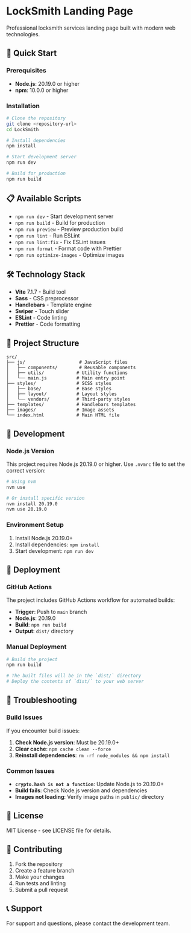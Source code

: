# LockSmith Landing Page

Professional locksmith services landing page built with modern web technologies.

## 🚀 Quick Start

### Prerequisites

- **Node.js**: 20.19.0 or higher
- **npm**: 10.0.0 or higher

### Installation

```bash
# Clone the repository
git clone <repository-url>
cd LockSmith

# Install dependencies
npm install

# Start development server
npm run dev

# Build for production
npm run build
```

## 📋 Available Scripts

- `npm run dev` - Start development server
- `npm run build` - Build for production
- `npm run preview` - Preview production build
- `npm run lint` - Run ESLint
- `npm run lint:fix` - Fix ESLint issues
- `npm run format` - Format code with Prettier
- `npm run optimize-images` - Optimize images

## 🛠️ Technology Stack

- **Vite** 7.1.7 - Build tool
- **Sass** - CSS preprocessor
- **Handlebars** - Template engine
- **Swiper** - Touch slider
- **ESLint** - Code linting
- **Prettier** - Code formatting

## 📁 Project Structure

```
src/
├── js/                    # JavaScript files
│   ├── components/        # Reusable components
│   ├── utils/            # Utility functions
│   └── main.js           # Main entry point
├── styles/               # SCSS styles
│   ├── base/             # Base styles
│   ├── layout/           # Layout styles
│   └── vendors/          # Third-party styles
├── templates/            # Handlebars templates
├── images/               # Image assets
└── index.html            # Main HTML file
```

## 🔧 Development

### Node.js Version

This project requires Node.js 20.19.0 or higher. Use `.nvmrc` file to set the correct version:

```bash
# Using nvm
nvm use

# Or install specific version
nvm install 20.19.0
nvm use 20.19.0
```

### Environment Setup

1. Install Node.js 20.19.0+
2. Install dependencies: `npm install`
3. Start development: `npm run dev`

## 🚀 Deployment

### GitHub Actions

The project includes GitHub Actions workflow for automated builds:

- **Trigger**: Push to `main` branch
- **Node.js**: 20.19.0
- **Build**: `npm run build`
- **Output**: `dist/` directory

### Manual Deployment

```bash
# Build the project
npm run build

# The built files will be in the `dist/` directory
# Deploy the contents of `dist/` to your web server
```

## 🐛 Troubleshooting

### Build Issues

If you encounter build issues:

1. **Check Node.js version**: Must be 20.19.0+
2. **Clear cache**: `npm cache clean --force`
3. **Reinstall dependencies**: `rm -rf node_modules && npm install`

### Common Issues

- **`crypto.hash is not a function`**: Update Node.js to 20.19.0+
- **Build fails**: Check Node.js version and dependencies
- **Images not loading**: Verify image paths in `public/` directory

## 📄 License

MIT License - see LICENSE file for details.

## 👥 Contributing

1. Fork the repository
2. Create a feature branch
3. Make your changes
4. Run tests and linting
5. Submit a pull request

## 📞 Support

For support and questions, please contact the development team.